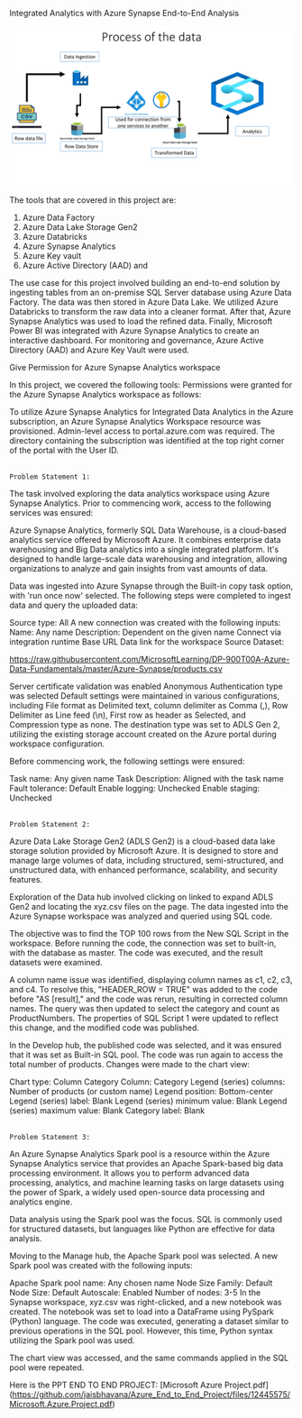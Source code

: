 Integrated Analytics with Azure Synapse End-to-End Analysis

![image](https://github.com/jaisbhavana/-Integrated-Analytics-with-Azure-Synapse-End-to-End-Project/blob/main/Olympic%20data%20flow.png)


The tools that are covered in this project are: 

1. Azure Data Factory 
2. Azure Data Lake Storage Gen2 
3. Azure Databricks 
4. Azure Synapse Analytics 
5. Azure Key vault 
6. Azure Active Directory (AAD) and

The use case for this project involved building an end-to-end solution by ingesting tables from an on-premise SQL Server database using Azure Data Factory. The data was then stored in Azure Data Lake. We utilized Azure Databricks to transform the raw data into a cleaner format. After that, Azure Synapse Analytics was used to load the refined data. Finally, Microsoft Power BI was integrated with Azure Synapse Analytics to create an interactive dashboard. For monitoring and governance, Azure Active Directory (AAD) and Azure Key Vault were used.

Give Permission for Azure Synapse Analytics workspace

 

                                                                   
 

In this project, we covered the following tools:
Permissions were granted for the Azure Synapse Analytics workspace as follows:

To utilize Azure Synapse Analytics for Integrated Data Analytics in the Azure subscription, an Azure Synapse Analytics Workspace resource was provisioned. Admin-level access to portal.azure.com was required. The directory containing the subscription was identified at the top right corner of the portal with the User ID.




                                                                          Problem Statement 1:

The task involved exploring the data analytics workspace using Azure Synapse Analytics. Prior to commencing work, access to the following services was ensured:

Azure Synapse Analytics, formerly SQL Data Warehouse, is a cloud-based analytics service offered by Microsoft Azure. It combines enterprise data warehousing and Big Data analytics into a single integrated platform. It's designed to handle large-scale data warehousing and integration, allowing organizations to analyze and gain insights from vast amounts of data.

Data was ingested into Azure Synapse through the Built-in copy task option, with 'run once now' selected. The following steps were completed to ingest data and query the uploaded data:

Source type: All
A new connection was created with the following inputs:
Name: Any name
Description: Dependent on the given name
Connect via integration runtime
Base URL Data link for the workspace
Source Dataset:

https://raw.githubusercontent.com/MicrosoftLearning/DP-900T00A-Azure-Data-Fundamentals/master/Azure-Synapse/products.csv

Server certificate validation was enabled
Anonymous Authentication type was selected
Default settings were maintained in various configurations, including File format as Delimited text, column delimiter as Comma (,), Row Delimiter as Line feed (\n), First row as header as Selected, and Compression type as none. The destination type was set to ADLS Gen 2, utilizing the existing storage account created on the Azure portal during workspace configuration.

Before commencing work, the following settings were ensured:

Task name: Any given name
Task Description: Aligned with the task name
Fault tolerance: Default
Enable logging: Unchecked
Enable staging: Unchecked



                                                                              Problem Statement 2:
                                                                              
Azure Data Lake Storage Gen2 (ADLS Gen2) is a cloud-based data lake storage solution provided by Microsoft Azure. It is designed to store and manage large volumes of data, including structured, semi-structured, and unstructured data, with enhanced performance, scalability, and security features.


Exploration of the Data hub involved clicking on linked to expand ADLS Gen2 and locating the xyz.csv files on the page. The data ingested into the Azure Synapse workspace was analyzed and queried using SQL code.

The objective was to find the TOP 100 rows from the New SQL Script in the workspace. Before running the code, the connection was set to built-in, with the database as master. The code was executed, and the result datasets were examined.

A column name issue was identified, displaying column names as c1, c2, c3, and c4. To resolve this, "HEADER_ROW = TRUE" was added to the code before "AS [result]," and the code was rerun, resulting in corrected column names. The query was then updated to select the category and count as ProductNumbers. The properties of SQL Script 1 were updated to reflect this change, and the modified code was published.

In the Develop hub, the published code was selected, and it was ensured that it was set as Built-in SQL pool. The code was run again to access the total number of products. Changes were made to the chart view:

Chart type: Column
Category Column: Category
Legend (series) columns: Number of products (or custom name)
Legend position: Bottom-center
Legend (series) label: Blank
Legend (series) minimum value: Blank
Legend (series) maximum value: Blank
Category label: Blank



                                                                      Problem Statement 3:
An Azure Synapse Analytics Spark pool is a resource within the Azure Synapse Analytics service that provides an Apache Spark-based big data processing environment. It allows you to perform advanced data processing, analytics, and machine learning tasks on large datasets using the power of Spark, a widely used open-source data processing and analytics engine.                                                                      

Data analysis using the Spark pool was the focus. SQL is commonly used for structured datasets, but languages like Python are effective for data analysis.


Moving to the Manage hub, the Apache Spark pool was selected. A new Spark pool was created with the following inputs:

Apache Spark pool name: Any chosen name
Node Size Family: Default
Node Size: Default
Autoscale: Enabled
Number of nodes: 3-5
In the Synapse workspace, xyz.csv was right-clicked, and a new notebook was created. The notebook was set to load into a DataFrame using PySpark (Python) language. The code was executed, generating a dataset similar to previous operations in the SQL pool. However, this time, Python syntax utilizing the Spark pool was used.

The chart view was accessed, and the same commands applied in the SQL pool were repeated.



Here is the PPT END TO END PROJECT:
[Microsoft Azure Project.pdf]
(https://github.com/jaisbhavana/Azure_End_to_End_Project/files/12445575/Microsoft.Azure.Project.pdf)
